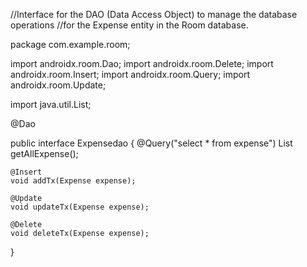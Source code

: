 //Interface for the DAO (Data Access Object) to manage the database operations
//for the Expense entity in the Room database.


package com.example.room;

import androidx.room.Dao;
import androidx.room.Delete;
import androidx.room.Insert;
import androidx.room.Query;
import androidx.room.Update;

import java.util.List;

@Dao

public interface Expensedao {
    @Query("select * from expense")
    List<Expense> getAllExpense();



    @Insert
    void addTx(Expense expense);

    @Update
    void updateTx(Expense expense);

    @Delete
    void deleteTx(Expense expense);
}
